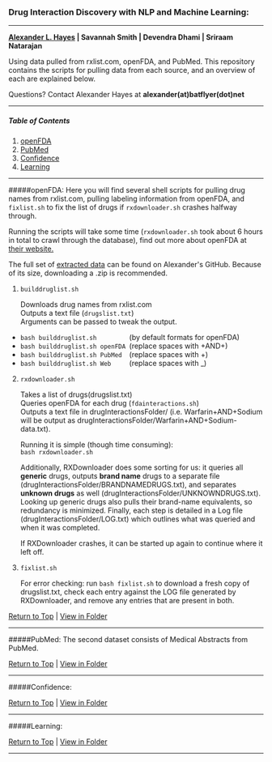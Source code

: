 ### Drug Interaction Discovery with NLP and Machine Learning:

---

__[Alexander L. Hayes](http://batflyer.net) | Savannah Smith | Devendra Dhami | Sriraam Natarajan__

Using data pulled from rxlist.com, openFDA, and PubMed.  This repository contains the scripts for pulling data from each source, and an overview of each are explained below.

Questions?  Contact Alexander Hayes at __alexander(at)batflyer(dot)net__

---

##### Table of Contents
1. [openFDA](#openfda)
2. [PubMed](#pubmed)
3. [Confidence](#confidence)
4. [Learning](#learning)

---

#####openFDA:
Here you will find several shell scripts for pulling drug names from rxlist.com, pulling labeling information from openFDA, and `fixlist.sh` to fix the list of drugs if `rxdownloader.sh` crashes halfway through.

Running the scripts will take some time (`rxdownloader.sh` took about 6 hours in total to crawl through the database), find out more about openFDA at [their website.](https://open.fda.gov/api/reference/)

The full set of [extracted data](https://github.iu.edu/hayesall/PMDataDump/tree/master/bashscripts/drugInteractionsFolder) can be found on Alexander's GitHub.  Because of its size, downloading a .zip is recommended.

1. `builddruglist.sh`

   Downloads drug names from rxlist.com  
   Outputs a text file (`drugslist.txt`)  
   Arguments can be passed to tweak the output.

  * `bash builddruglist.sh         `(by default formats for openFDA)
  * `bash builddruglist.sh openFDA `(replace spaces with +AND+)
  * `bash builddruglist.sh PubMed  `(replace spaces with +)
  * `bash builddruglist.sh Web     `(replace spaces with _)

2. `rxdownloader.sh`

   Takes a list of drugs(drugslist.txt)  
   Queries openFDA for each drug (`fdainteractions.sh`)  
   Outputs a text file in drugInteractionsFolder/ (i.e. Warfarin+AND+Sodium will be output as drugInteractionsFolder/Warfarin+AND+Sodium-data.txt).

   Running it is simple (though time consuming):  
   `bash rxdownloader.sh`

   Additionally, RXDownloader does some sorting for us: it queries all __generic__ drugs, outputs __brand name__ drugs to a separate file (drugInteractionsFolder/BRANDNAMEDRUGS.txt), and separates __unknown drugs__ as well (drugInteractionsFolder/UNKNOWNDRUGS.txt).  Looking up generic drugs also pulls their brand-name equivalents, so redundancy is minimized.  Finally, each step is detailed in a Log file (drugInteractionsFolder/LOG.txt) which outlines what was queried and when it was completed.

   If RXDownloader crashes, it can be started up again to continue where it left off.

3. `fixlist.sh`

   For error checking: run `bash fixlist.sh` to download a fresh copy of drugslist.txt, check each entry against the LOG file generated by RXDownloader, and remove any entries that are present in both.

[Return to Top](#drug-interaction-discovery-with-nlp-and-machine-learning) | [View in Folder](https://github.iu.edu/ProHealth/Drug_Interaction_Discovery/tree/master/openFDA)

---

#####PubMed:
The second dataset consists of Medical Abstracts from PubMed.



[Return to Top](#drug-interaction-discovery-with-nlp-and-machine-learning) | [View in Folder](https://github.iu.edu/ProHealth/Drug_Interaction_Discovery/tree/master/openFDA)

---

#####Confidence:

[Return to Top](#drug-interaction-discovery-with-nlp-and-machine-learning) | [View in Folder](https://github.iu.edu/ProHealth/Drug_Interaction_Discovery/tree/master/openFDA)

---

#####Learning:

[Return to Top](#drug-interaction-discovery-with-nlp-and-machine-learning) | [View in Folder](https://github.iu.edu/ProHealth/Drug_Interaction_Discovery/tree/master/openFDA)

---
